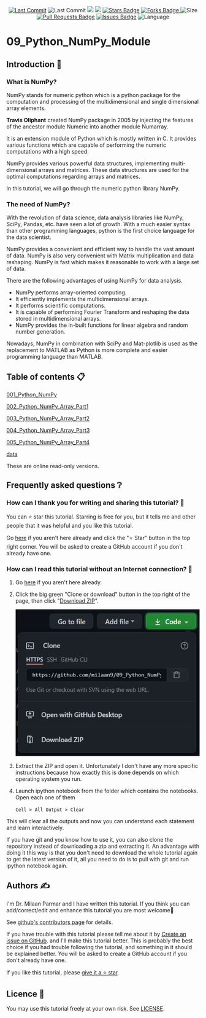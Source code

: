 <p align="center"> 
<a href="https://github.com/milaan9"><img src="https://img.shields.io/static/v1?logo=github&label=maintainer&message=milaan9&color=ff3300" alt="Last Commit"/></a> 
<img src="https://img.shields.io/github/last-commit/milaan9/09_Python_NumPy_Module.svg?colorB=orange&style=flat" alt="Last Commit"/> </a> 
<a href="https://github.com/milaan9/09_Python_NumPy_Module/pulse" alt="Activity"><img src="https://img.shields.io/github/commit-activity/m/milaan9/09_Python_NumPy_Module.svg?colorB=teal&style=flat" /></a> 
<a href="https://hits.seeyoufarm.com"><img src="https://hits.seeyoufarm.com/api/count/incr/badge.svg?url=https%3A%2F%2Fgithub.com%2Fmilaan9%2F09_Python_NumPy_Module&count_bg=%231DC92C&title_bg=%23555555&icon=&icon_color=%23E7E7E7&title=views&edge_flat=false"/></a>
<a href="https://github.com/milaan9/09_Python_NumPy_Module/stargazers"><img src="https://img.shields.io/github/stars/milaan9/09_Python_NumPy_Module.svg?colorB=0040ff" alt="Stars Badge"/></a>
<a href="https://github.com/milaan9/09_Python_NumPy_Module/network/members"><img src="https://img.shields.io/github/forks/milaan9/09_Python_NumPy_Module" alt="Forks Badge"/> </a>
<img src="https://img.shields.io/github/repo-size/milaan9/09_Python_NumPy_Module.svg?colorB=CC66FF&style=flat" alt="Size"/>
<a href="https://github.com/milaan9/09_Python_NumPy_Module/pulls"><img src="https://img.shields.io/github/issues-pr/milaan9/09_Python_NumPy_Module.svg?colorB=yellow&style=flat" alt="Pull Requests Badge"/></a>
<a href="https://github.com/milaan9/09_Python_NumPy_Module/issues"><img src="https://img.shields.io/github/issues/milaan9/09_Python_NumPy_Module.svg?colorB=yellow&style=flat" alt="Issues Badge"/></a>
<img src="https://img.shields.io/github/languages/top/milaan9/09_Python_NumPy_Module.svg?colorB=EA4335&style=flat" alt="Language"/> </a> 
</p> 
<!--<img src="https://badges.pufler.dev/contributors/milaan9/01_Python_Introduction?size=50&padding=5&bots=true" alt="milaan9"/>-->
 
 

# 09_Python_NumPy_Module

## Introduction 👋

### What is NumPy?
NumPy stands for numeric python which is a python package for the computation and processing of the multidimensional and single dimensional array elements.

**Travis Oliphant** created NumPy package in 2005 by injecting the features of the ancestor module Numeric into another module Numarray.

It is an extension module of Python which is mostly written in C. It provides various functions which are capable of performing the numeric computations with a high speed.

NumPy provides various powerful data structures, implementing multi-dimensional arrays and matrices. These data structures are used for the optimal computations regarding arrays and matrices.

In this tutorial, we will go through the numeric python library NumPy.

### The need of NumPy?
With the revolution of data science, data analysis libraries like NumPy, SciPy, Pandas, etc. have seen a lot of growth. With a much easier syntax than other programming languages, python is the first choice language for the data scientist.

NumPy provides a convenient and efficient way to handle the vast amount of data. NumPy is also very convenient with Matrix multiplication and data reshaping. NumPy is fast which makes it reasonable to work with a large set of data.

There are the following advantages of using NumPy for data analysis.

* NumPy performs array-oriented computing.
* It efficiently implements the multidimensional arrays.
* It performs scientific computations.
* It is capable of performing Fourier Transform and reshaping the data stored in multidimensional arrays.
* NumPy provides the in-built functions for linear algebra and random number generation.

Nowadays, NumPy in combination with SciPy and Mat-plotlib is used as the replacement to MATLAB as Python is more complete and easier programming language than MATLAB.


## Table of contents 📋


[001_Python_NumPy](https://github.com/milaan9/09_Python_NumPy_Module/blob/main/001_Python_NumPy.ipynb)


[002_Python_NumPy_Array_Part1](https://github.com/milaan9/09_Python_NumPy_Module/blob/main/002_Python_NumPy_Array_Part1.ipynb)


[003_Python_NumPy_Array_Part2](https://github.com/milaan9/09_Python_NumPy_Module/blob/main/003_Python_NumPy_Array_Part2.ipynb)


[004_Python_NumPy_Array_Part3](https://github.com/milaan9/09_Python_NumPy_Module/blob/main/004_Python_NumPy_Array_Part3.ipynb)


[005_Python_NumPy_Array_Part4](https://github.com/milaan9/09_Python_NumPy_Module/blob/main/005_Python_NumPy_Array_Part4.ipynb)


[data](https://github.com/milaan9/09_Python_NumPy_Module/blob/main/data.txt)



These are online read-only versions.


## Frequently asked questions ❔

### How can I thank you for writing and sharing this tutorial? 🌷

You can ⭐ star this tutorial. Starring is free for you, but it tells me and other people that it was helpful and you like this tutorial.

Go [here](https://github.com/milaan9/09_Python_NumPy_Module) if you aren't here already and click the "⭐ Star" button in the top right corner. You will be asked to create a GitHub account if you don't already have one.

### How can I read this tutorial without an Internet connection? 🤔

1. Go [here](https://github.com/milaan9/09_Python_NumPy_Module) if you aren't here already.
    
2. Click the big green "Clone or download" button in the top right of the page, then click "[Download ZIP](https://github.com/milaan9/09_Python_NumPy_Module/archive/refs/heads/main.zip)".

    ![Download ZIP](img/dnld_rep.png)

3. Extract the ZIP and open it. Unfortunately I don't have any more specific instructions because how exactly this is done depends on which operating system you run.
    
4. Launch ipython notebook from the folder which contains the notebooks. Open each one of them
  
    `Cell > All Output > Clear`
    
This will clear all the outputs and now you can understand each statement and learn interactively.

If you have git and you know how to use it, you can also clone the repository instead of downloading a zip and extracting it. An advantage with doing it this way is that you don't need to download the whole tutorial again to get the latest version of it, all you need to do is to pull with git and run ipython notebook again.


## Authors ✍️

I'm Dr. Milaan Parmar and I have written this tutorial. If you think you can add/correct/edit and enhance this tutorial you are most welcome🙏

See [github's contributors page](https://github.com/milaan9/09_Python_NumPy_Module/graphs/contributors) for details.

If you have trouble with this tutorial please tell me about it by [Create an issue on GitHub](https://github.com/milaan9/11_Python_Matplotlib_Module/issues/new). and I'll make this tutorial better. This is probably the best choice if you had trouble following the tutorial, and something in it should be explained better. You will be asked to create a GitHub account if you don't already have one.

If you like this tutorial, please [give it a ⭐ star](https://github.com/milaan9/09_Python_NumPy_Module).


## Licence 📜

You may use this tutorial freely at your own risk. See [LICENSE](./LICENSE).
